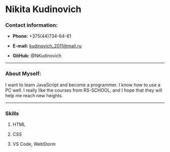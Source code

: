 # Nikita Kudinovich

### Contact information:

* **Phone:** +375(44)734-64-61 

* **E-mail:** kudinovich_2011@mail.ru

* **GitHub:** @NKudinovich

---

### About Myself:

I want to learn JavaScript and become a programmer. I know how to use a PC well. I really like the courses from RS-SCHOOL, and I hope that they will help me reach new heights.

---

### Skills

1. HTML

2. CSS

3. VS Code, WebStorm